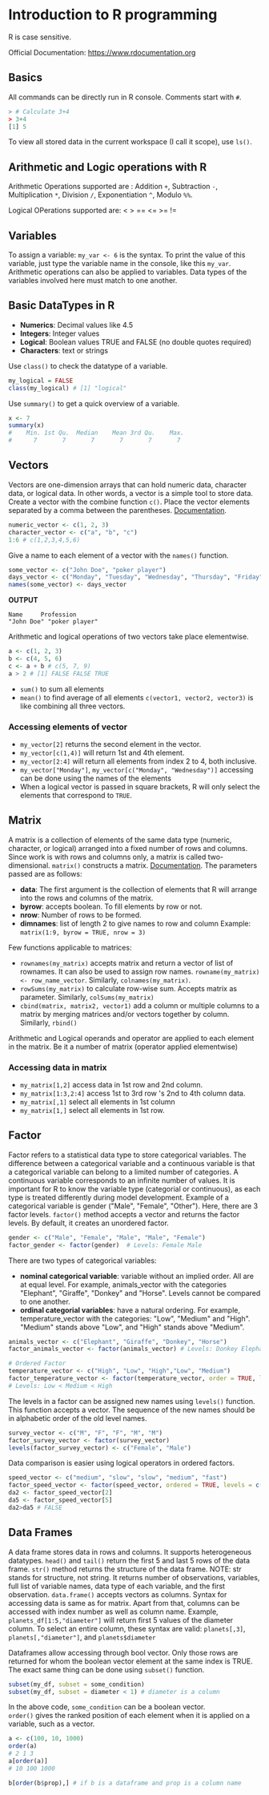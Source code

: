 # Introduction to R programming
R is case sensitive.

Official Documentation: https://www.rdocumentation.org

## Basics
All commands can be directly run in R console. Comments start with `#`.
```r
> # Calculate 3+4
> 3+4
[1] 5
```
To view all stored data in the current workspace (I call it scope), use `ls()`.

## Arithmetic and Logic operations with R
Arithmetic Operations supported are :
Addition `+`, Subtraction `-`, Multiplication `*`, Division `/`, Exponentiation `^`, Modulo `%%`.

Logical OPerations supported are:
< > == <= >= !=

## Variables
To assign a variable: `my_var <- 6` is the syntax. To print the value of this variable, just type
the variable name in the console, like this `my_var`. Arithmetic operations can also be applied
to variables. Data types of the variables involved here must match to one another.

## Basic DataTypes in R
* **Numerics**: Decimal values like 4.5
* **Integers**: Integer values
* **Logical**: Boolean values TRUE and FALSE (no double quotes required)
* **Characters**: text or strings

Use `class()` to check the datatype of a variable.
```r
my_logical = FALSE
class(my_logical) # [1] "logical"
```

Use `summary()` to get a quick overview of a variable.
```r
x <- 7
summary(x)
#    Min. 1st Qu.  Median    Mean 3rd Qu.    Max.
#      7       7       7       7       7       7
```
## Vectors
Vectors are one-dimension arrays that can hold numeric data, character data, or logical data.
In other words, a vector is a simple tool to store data.
Create a vector with the combine function `c()`. Place the vector elements separated by a comma between the parentheses.
[Documentation](https://www.rdocumentation.org/packages/base/versions/3.6.2/topics/c).
```r
numeric_vector <- c(1, 2, 3)
character_vector <- c("a", "b", "c")
1:6 # c(1,2,3,4,5,6)
```
Give a name to each element of a vector with the `names()` function.
```r
some_vector <- c("John Doe", "poker player")
days_vector <- c("Monday", "Tuesday", "Wednesday", "Thursday", "Friday")
names(some_vector) <- days_vector
```
**OUTPUT**
```
Name     Profession
"John Doe" "poker player"
```
Arithmetic and logical operations of two vectors take place elementwise.
```r
a <- c(1, 2, 3)
b <- c(4, 5, 6)
c <- a + b # c(5, 7, 9)
a > 2 # [1] FALSE FALSE TRUE
```
* `sum()` to sum all elements
* `mean()` to find average of all elements
`c(vector1, vector2, vector3)` is like combining all three vectors.

### Accessing elements of vector
* `my_vector[2]` returns the second element in the vector.
* `my_vector[c(1,4)]` will return 1st and 4th element.
* `my_vector[2:4]` will return all elements from index 2 to 4, both inclusive.
* `my_vector["Monday"]`, `my_vector[c("Monday", "Wednesday")]` accessing can be done using the names of the elements
* When a logical vector is passed in square brackets, R will only select the elements that correspond to `TRUE`.

## Matrix
A matrix is a collection of elements of the same data type (numeric, character, or logical) arranged into a
fixed number of rows and columns. Since work is with rows and columns only, a matrix is called two-dimensional.
`matrix()` constructs a matrix. [Documentation](http://www.rdocumentation.org/packages/base/functions/matrix).
The parameters passed are as follows:
* **data**: The first argument is the collection of elements that R will arrange into the rows and columns of the matrix.
* **byrow**: accepts boolean. To fill elements by row or not.
* **nrow**: Number of rows to be formed.
* **dimnames**: list of length 2 to give names to row and column
Example: `matrix(1:9, byrow = TRUE, nrow = 3)`

Few functions applicable to matrices:
* `rownames(my_matrix)` accepts matrix and return a vector of list of rownames. It can also be used to assign row names.
`rowname(my_matrix) <- row_name_vector`. Similarly, `colnames(my_matrix)`.
* `rowSums(my_matrix)` to calculate row-wise sum. Accepts matrix as parameter. Similarly, `colSums(my_matrix)`
* `cbind(matrix, matrix2, vector1)` add a column or multiple columns to a matrix by merging matrices
and/or vectors together by column. Similarly, `rbind()`

Arithmetic and Logical operands and operator are applied to each element in the matrix. Be it a number of matrix
(operator applied elementwise)

### Accessing data in matrix
* `my_matrix[1,2]` access data in 1st row and 2nd column.
* `my_matrix[1:3,2:4]` access 1st to 3rd row 's 2nd to 4th column data.
* `my_matrix[,1]` select all elements in 1st column
* `my_matrix[1,]` select all elements in 1st row.


## Factor
Factor refers to a statistical data type to store categorical variables.
The difference between a categorical variable and a continuous variable is that a categorical variable can belong to a limited number of categories.
A continuous variable corresponds to an infinite number of values.
It is important for R to know the variable type (categorial or continuous), as each type is treated differently during model development. Example of a categorical variable is gender ("Male", "Female", "Other"). Here, there are 3 factor levels.
`factor()` method accepts a vector and returns the factor levels. By default, it creates an unordered factor.
```r
gender <- c("Male", "Female", "Male", "Male", "Female")
factor_gender <- factor(gender)  # Levels: Female Male
```
There are two types of categorical variables:
* **nominal categorical variable**: variable without an implied order. All are at equal level. For example, animals_vector with the categories "Elephant", "Giraffe", "Donkey" and "Horse". Levels cannot be compared to one another.
* **ordinal categorial variables**: have a natural ordering. For example, temperature_vector with the categories: "Low", "Medium" and "High". "Medium" stands above "Low", and "High" stands above "Medium".
```r
animals_vector <- c("Elephant", "Giraffe", "Donkey", "Horse")
factor_animals_vector <- factor(animals_vector) # Levels: Donkey Elephant Giraffe Horse

# Ordered Factor
temperature_vector <- c("High", "Low", "High","Low", "Medium")
factor_temperature_vector <- factor(temperature_vector, order = TRUE, levels = c("Low", "Medium", "High"))
# Levels: Low < Medium < High
```
The levels in a factor can be assigned new names using `levels()` function. This function accepts a vector.
The sequence of the new names should be in alphabetic order of the old level names.
```r
survey_vector <- c("M", "F", "F", "M", "M")
factor_survey_vector <- factor(survey_vector)
levels(factor_survey_vector) <- c("Female", "Male")
```
Data comparison is easier using logical operators in ordered factors.
```r
speed_vector <- c("medium", "slow", "slow", "medium", "fast")
factor_speed_vector <- factor(speed_vector, ordered = TRUE, levels = c("slow", "medium", "fast"))
da2 <- factor_speed_vector[2]
da5 <- factor_speed_vector[5]
da2>da5 # FALSE
```

## Data Frames
A data frame stores data in rows and columns. It supports heterogeneous datatypes. `head()` and `tail()`
return the first 5 and last 5 rows of the data frame. `str()` method returns the structure of the data frame.
NOTE: str stands for structure, not string. It returns number of observations, variables, full list of variable names,
data type of each variable, and the first observation. `data.frame()` accepts vectors as columns. Syntax for
accessing data is same as for matrix. Apart from that, columns can be accessed with index number as well as column name.
Example, `planets_df[1:5,"diameter"]` will return first 5 values of the diameter column.
To select an entire column, these syntax are valid: `planets[,3]`, `planets[,"diameter"]`, and `planets$diameter`

Dataframes allow accessing through bool vector. Only those rows are returned for whom the boolean vector element at the
same index is TRUE. The exact same thing can be done using `subset()` function.
```r
subset(my_df, subset = some_condition)
subset(my_df, subset = diameter < 1) # diameter is a column
```
In the above code, `some_condition` can be a boolean vector.  
`order()` gives the ranked position of each element when it is applied on a variable, such as a vector.
```r
a <- c(100, 10, 1000)
order(a)
# 2 1 3
a[order(a)]
# 10 100 1000

b[order(b$prop),] # if b is a dataframe and prop is a column name
```
